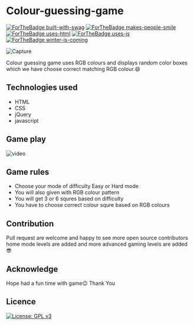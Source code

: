 # Colour-guessing-game

[![ForTheBadge built-with-swag](http://ForTheBadge.com/images/badges/built-with-swag.svg)](https://GitHub.com/Naereen/)
[![ForTheBadge makes-people-smile](http://ForTheBadge.com/images/badges/makes-people-smile.svg)](http://ForTheBadge.com)
[![ForTheBadge uses-html](http://ForTheBadge.com/images/badges/uses-html.svg)](http://ForTheBadge.com)
[![ForTheBadge uses-js](http://ForTheBadge.com/images/badges/uses-js.svg)](http://ForTheBadge.com)
[![ForTheBadge winter-is-coming](http://ForTheBadge.com/images/badges/winter-is-coming.svg)](http://ForTheBadge.com)

![Capture](https://user-images.githubusercontent.com/48166328/79713685-2867b780-82ec-11ea-808f-d8b00002b368.PNG)

Colour guessing game uses RGB colours and displays random color boxes which we have choose correct matching RGB colour.:smile:	


## Technologies used

* HTML
* CSS
* jQuery
* javascript


## Game play

![video](https://user-images.githubusercontent.com/48166328/79730739-e439de80-830e-11ea-86f0-c7ad6e7359be.gif)


## Game rules

* Choose your mode of difficulty Easy or Hard mode
* You will also given with RGB colour pattern
* You will get 3 or 6 squres based on difficulty
* You have to choose correct colour squre based on RGB colours


## Contribution

Pull request are welcome and happy to see more open source contributors home mode levels are added and more advanced gaming levels are added :sunglasses:


## Acknowledge

Hope had a fun time with game:wink: 
Thank You


## Licence

[![License: GPL v3](https://img.shields.io/badge/License-GPLv3-blue.svg)](https://www.gnu.org/licenses/gpl-3.0)
